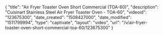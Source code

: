 {
    "title": "Air Fryer Toaster Oven Short Commercial (TOA-60)",
    "description": "Cuisinart Stainless Steel Air Fryer Toaster Oven - TOA-60",
    "videoid": "123675300",
    "date_created": "1508427000",
    "date_modified": "1511799994",
    "type": "captivate",
    "layout": "video",
    "url": "\/v\/air-fryer-toaster-oven-short-commercial-toa-60\/123675300"
}